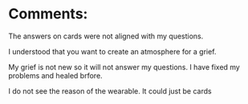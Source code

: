 # Comments:
The answers on cards were not aligned with my questions.

I understood that you want to create an atmosphere for a grief.

My grief is not new so it will not answer my questions. I have fixed my problems and healed brfore.

I do not see the reason of the wearable. It could just be cards


